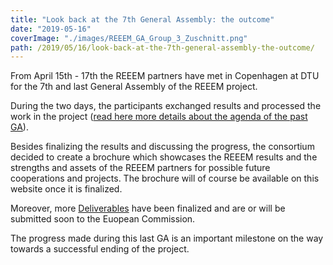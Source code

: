```yaml
---
title: "Look back at the 7th General Assembly: the outcome"
date: "2019-05-16"
coverImage: "./images/REEEM_GA_Group_3_Zuschnitt.png"
path: /2019/05/16/look-back-at-the-7th-general-assembly-the-outcome/
---
```


From April 15th - 17th the REEEM partners have met in Copenhagen at DTU for the 7th and last General Assembly of the REEEM project.

During the two days, the participants exchanged results and processed the work in the project ([read here more details about the agenda of the past GA](/2019/04/16/last-reeem-general-assembly-has-started/)).

Besides finalizing the results and discussing the progress, the consortium decided to create a brochure which showcases the REEEM results and the strengths and assets of the REEEM partners for possible future cooperations and projects. The brochure will of course be available on this website once it is finalized.

Moreover, more [Deliverables](/deliverables-by-theme/) have been finalized and are or will be submitted soon to the Euopean Commission.

The progress made during this last GA is an important milestone on the way towards a successful ending of the project.
